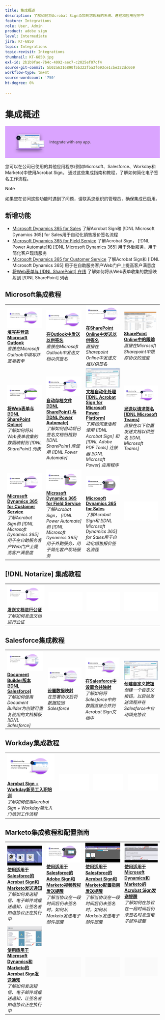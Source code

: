 ```yaml
---
title: 集成概述
description: 了解如何将Acrobat Sign添加到您现有的系统、进程和应用程序中
feature: Integrations
role: User, Admin
product: adobe sign
level: Intermediate
jira: KT-6850
topic: Integrations
topic-revisit: Integrations
thumbnail: KT-6850.jpg
exl-id: 2b1b9fae-7b4c-4092-aec7-c2025ef07cf4
source-git-commit: 5b02a6316890f5b322fba3f693ce1cbe322dc669
workflow-type: tm+mt
source-wordcount: '750'
ht-degree: 0%

---
```


# 集成概述

![Sign集成图像](../assets/Hero-Integrate.png)

您可以在公司已使用的其他应用程序(例如Microsoft、Salesforce、Workday和Marketo)中使用Acrobat Sign。 通过这些集成指南和教程，了解如何简化电子签名工作流程。

>[!NOTE]
> 如果您在访问这些功能时遇到了问题，请联系您组织的管理员，确保集成已启用。

## 新增功能

* [Microsoft Dynamics 365 for Sales](dynamics-sales.md)
了解Acrobat Sign和 [!DNL Microsoft Dynamics 365] for Sales用于自动化销售报价签名流程
* [Microsoft Dynamics 365 for Field Service](dynamics-field-service.md)
了解Acrobat Sign， [!DNL Power Automate]和 [!DNL Microsoft Dynamics 365] 用于外勤服务，用于简化客户现场服务
* [Microsoft Dynamics 365 for Customer Service](dynamics-customer-service.md)
了解Acrobat Sign和 [!DNL Microsoft Dynamics 365] 用于在自助服务客户Web门户上提高客户满意度
* [将Web表单与 [!DNL SharePoint] 在线](integrate-web-form-sharepoint-online.md)
了解如何将从Web表单收集的数据映射到 [!DNL SharePoint] 列表

## Microsoft集成教程

<table style="table-layout:fixed">
<tr>
  <td>
    <a href="fill-and-sign-doc-microsoft-outlook.md">
      <img alt="填写并登录Microsoft Outlook" src="../assets/MS-FillSign.png" />
    </a>
    <div>
    <a href="fill-and-sign-doc-microsoft-outlook.md"><strong>填写并登录Microsoft Outlook</strong></a>
    </div>
    <em>直接在Microsoft Outlook中填写并签署表单</em>
    <br>
  </td>
  <td>
    <a href="send-for-signature-with-outlook.md">
      <img alt="在Outlook中发送以供签名" src="../assets/MS-SendOutlook.png" />
    </a>
    <div>
    <a href="send-for-signature-with-outlook.md"><strong>在Outlook中发送以供签名</strong></a>
    </div>
    <em>直接在Microsoft Outlook中发送文档以供签名</em>
    <br>
  </td>
  <td>
    <a href="send-for-signature-with-sharepoint-online.md">
      <img alt="在SharePoint Online中发送以供签名" src="../assets/Sending-in-SP.png" />
    </a>
    <div>
    <a href="send-for-signature-with-sharepoint-online.md"><strong>在SharePoint Online中发送以供签名</strong></a>
    </div>
    <em>直接在Sharepoint Online中发送文档以供签名</em>
    <br>
  </td>
   <td>
    <a href="track-an-agreement-with-sharepoint-online.md">
      <img alt="SharePoint Online中的跟踪" src="../assets/MS-TrackSP.png" />
    </a>
    <div>
    <a href="track-an-agreement-with-sharepoint-online.md"><strong>SharePoint Online中的跟踪</strong></a>
    </div>
    <em>直接在Microsoft Sharepoint中跟踪协议的进度</em>
    <br>
  </td>
</tr>
<tr>
  <td>
    <a href="integrate-web-form-sharepoint-online.md">
      <img alt="将Web表单与 [!DNL SharePoint Online]" src="../assets/Web-form-sp.png" />
    </a>
    <div>
    <a href="integrate-web-form-sharepoint-online.md"><strong>将Web表单与 [!DNL SharePoint Online]</strong></a>
    </div>
    <em>了解如何将从Web表单收集的数据映射到 [!DNL SharePoint] 列表</em>
    <br>
  </td>
  <td>
    <a href="auto-archive-sharepoint-power-automate.md">
      <img alt="自动存档文件 [!DNL SharePoint] 与 [!DNL Power Automate]" src="../assets/Autoarchive.png" />
    </a>
    <div>
    <a href="auto-archive-sharepoint-power-automate.md"><strong>自动存档文件 [!DNL SharePoint] 与 [!DNL Power Automate]</strong></a>
    </div>
    <em>了解如何自动将已签名文档归档到 [!DNL SharePoint] 库使用 [!DNL Power Automate]</em>
    <br>
  </td>
  <td>
    <a href="documentautomation.md">
      <img alt="文档自动化处理 [!DNL Acrobat Sign for Microsoft Power Platform]" src="../assets/SF-Button.png" />
    </a>
    <div>
    <a href="documentautomation.md"><strong>文档自动化处理 [!DNL Acrobat Sign for Microsoft Power Platform]</strong></a>
    </div>
    <em>了解如何激活和使用 [!DNL Acrobat Sign] 和 [!DNL Adobe PDF Tools] 连接器 [!DNL Microsoft Power] 应用程序</em>
    <br>
  </td>
   <td>
    <a href="adobe-sign-teams-mortgage.md">
      <img alt="发送文档以请求签名 [!DNL Microsoft Teams]" src="../assets/teamsmortgage.png" />
    </a>
    <div>
    <a href="adobe-sign-teams-mortgage.md"><strong>发送以请求签名 [!DNL Microsoft Teams]</strong></a>
    </div>
    <em>直接在以下位置发送文档以供签名 [!DNL Microsoft Teams]</em>
    <br>
  </td>
</tr>
<tr>
  <td>
    <a href="dynamics-customer-service.md">
      <img alt="Microsoft Dynamics 365 for Customer Service" src="../assets/Dynamics-customer-service.png" />
    </a>
    <div>
    <a href="dynamics-customer-service.md"><strong>Microsoft Dynamics 365 for Customer Service</strong></a>
    </div>
    <em>了解Acrobat Sign和 [!DNL Microsoft Dynamics 365] 用于在自助服务客户Web门户上提高客户满意度</em>
    <br>
  </td>
  <td>
    <a href="dynamics-field-service.md">
      <img alt="Microsoft Dynamics 365 for Field Service" src="../assets/Dynamics-field-service.png" />
    </a>
    <div>
    <a href="dynamics-field-service.md"><strong>Microsoft Dynamics 365 for Field Service</strong></a>
    </div>
    <em>了解Acrobat Sign， [!DNL Power Automate]和 [!DNL Microsoft Dynamics 365] 用于外勤服务，用于简化客户现场服务</em>
    <br>
  </td>
  <td>
    <a href="dynamics-sales.md">
      <img alt="Microsoft Dynamics 365 for Sales" src="../assets/Dynamics-sales.png" />
    </a>
    <div>
    <a href="dynamics-sales.md"><strong>Microsoft Dynamics 365 for Sales</strong></a>
    </div>
    <em>了解Acrobat Sign和 [!DNL Microsoft Dynamics 365] for Sales用于自动化销售报价签名流程</em>
    <br>
  </td>
  <td>
    <img alt="间隔物" src="../assets/Whitespacer.png" />
    <div>
    <br>
  </td>
</tr>
</table>

## [!DNL Notarize] 集成教程

<table style="table-layout:fixed">
<tr>
  <td>
    <a href="send-document-notarize.md">
      <img alt="发送文档进行公证" src="../assets/Notarize.png" />
    </a>
    <div>
    <a href="send-document-notarize.md"><strong>发送文档进行公证</strong></a>
    </div>
    <em>了解如何发送文档进行公证</em>
    <br>
  </td>
  <td>
    <img alt="间隔物" src="../assets/Whitespacer.png" />
    <div>
    <br>
  </td>
  <td>
    <img alt="间隔物" src="../assets/Whitespacer.png" />
    <div>
    <br>
  </td>
  <td>
    <img alt="间隔物" src="../assets/Whitespacer.png" />
    <div>
    <br>
  </td>
</tr>
</table>

## Salesforce集成教程

<table style="table-layout:fixed">
<tr>
  <td>
    <a href="create-an-agreement-template.md">
      <img alt="Document Builder版本 [!DNL Salesforce]" src="../assets/SF-Template.png" />
    </a>
    <div>
    <a href="create-an-agreement-template.md"><strong>Document Builder版本 [!DNL Salesforce]</strong></a>
    </div>
    <em>了解如何使用Document Builder为创建可重复使用的文档模板 [!DNL Salesforce]</em>
    <br>
  </td>
  <td>
    <a href="set-up-data-mapping.md">
      <img alt="设置数据映射" src="../assets/SF-DataMapping.png" />
    </a>
    <div>
    <a href="set-up-data-mapping.md"><strong>设置数据映射</strong></a>
    </div>
    <em>在签署协议后将数据拉回Salesforce</em>
    <br>
  </td>
  <td>
    <a href="set-up-merging-map.md">
      <img alt="在Salesforce中设置合并映射" src="../assets/SF-MergeMapping.png" />
    </a>
    <div>
    <a href="set-up-merging-map.md"><strong>在Salesforce中设置合并映射</strong></a>
    </div>
    <em>了解如何将Salesforce中的数据直接合并到Acrobat Sign文档中</em>
    <br>
  </td>
  <td>
    <a href="create-a-custom-button.md">
      <img alt="创建自定义按钮" src="../assets/SF-Button.png" />
    </a>
    <div>
    <a href="create-a-custom-button.md"><strong>创建自定义按钮</strong></a>
    </div>
    <em>创建一个自定义按钮，以启动发送流程并在Salesforce中自动填充协议</em>
    <br>
  </td>
</tr>
</table>

## Workday集成教程

<table style="table-layout:fixed">
<tr>
 <td>
    <a href="acrobat-sign-workday-onboarding.md">
      <img alt="Acrobat Sign + Workday新员工入职培训" src="../assets/workday.png" />
    </a>
    <div>
    <a href="acrobat-sign-workday-onboarding.md"><strong>Acrobat Sign + Workday新员工入职培训</strong></a>
    </div>
    <em>了解如何使用Acrobat Sign + Workday简化入门培训工作流程</em>
    <br>
  </td>
 <td>
    <img alt="间隔物" src="../assets/Whitespacer.png" />
    <div>
    <br>
  </td>
  <td>
    <img alt="间隔物" src="../assets/Whitespacer.png" />
    <div>
    <br>
  </td>
  <td>
    <img alt="间隔物" src="../assets/Whitespacer.png" />
    <div>
    <br>
  </td>
</tr>
</table>

## Marketo集成教程和配置指南

<table style="table-layout:fixed">
<tr>
  <td>
    <a href="marketo-salesforce-sms.md">
      <img alt="使用适用于Salesforce的Acrobat Sign和Marketo发送通知" src="../assets/Integrate-Salesforce-SMS.jpg" />
    </a>
    <div>
    <a href="marketo-salesforce-sms.md"><strong>使用适用于Salesforce的Acrobat Sign和Marketo发送通知</strong></a>
    </div>
    <em>了解如何发送短信、电子邮件或推送通知，让签名者知道协议正在执行中</em>
    <br>
  </td>
  <td>
    <a href="marketo-salesforce-reminder-video.md">
      <img alt="使用适用于Salesforce的Acrobat Sign和Marketo视频教程发送提醒" src="../assets/Integrate-Salesforce-Reminder-Video.png" />
    </a>
    <div>
    <a href="marketo-salesforce-reminder.md"><strong>使用适用于Salesforce的Adobe Sign和Marketo视频教程发送提醒</strong></a>
    </div>
    <em>了解当协议在一段时间后仍未签名时，如何从Marketo发送电子邮件提醒</em>
    <br>
  </td>
  <td>
    <a href="marketo-salesforce-reminder.md">
      <img alt="使用适用于Salesforce的Acrobat Sign和Marketo配置指南发送提醒" src="../assets/Integrate-Salesforce-Reminder.jpg" />
    </a>
    <div>
    <a href="marketo-salesforce-reminder.md"><strong>使用适用于Salesforce的Acrobat Sign和Marketo配置指南发送提醒</strong></a>
    </div>
    <em>了解当协议在一段时间后仍未签名时，如何从Marketo发送电子邮件提醒</em>
    <br>
  </td>
   <td>
    <a href="marketo-dynamics-reminder.md">
      <img alt="使用适用于Microsoft Dynamics和Marketo的Acrobat Sign发送提醒" src="../assets/Integrate-Dynamics-Reminder.jpg" />
    </a>
    <div>
    <a href="marketo-dynamics-reminder.md"><strong>使用适用于Microsoft Dynamics和Marketo的Acrobat Sign发送提醒</strong></a>
    </div>
    <em>了解如何在协议在一段时间后仍未签名时发送电子邮件提醒</em>
    <br>
  </td>
</tr>
<tr>
  <td>
    <a href="marketo-dynamics-sms.md">
      <img alt="使用适用于Microsoft Dynamics和Marketo的Acrobat Sign发送通知" src="../assets/Integrate-Dynamics-SMS.jpg" />
    </a>
    <div>
    <a href="marketo-dynamics-sms.md"><strong>使用适用于Microsoft Dynamics和Marketo的Acrobat Sign发送通知</strong></a>
    </div>
    <em>了解如何发送短信、电子邮件或推送通知，让签名者知道协议正在执行中</em>
    <br>
  </td>
  <td>
    <img alt="间隔物" src="../assets/Grayspacer.png" />
    <div>
    <br>
  </td>
  <td>
    <img alt="间隔物" src="../assets/Grayspacer.png" />
    <div>
    <br>
  </td>
  <td>
    <img alt="间隔物" src="../assets/Grayspacer.png" />
    <div>
    <br>
  </td>
</tr>
</table>
